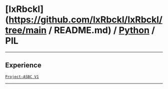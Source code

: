 # [lxRbckl](https://github.com/lxRbckl/lxRbckl/tree/main / README.md) / [Python](https://github.com/lxRbckl/lxRbckl/tree/main/Python) / PIL

---

## Experience
[`Project-ASBC V1`](https://github.com/lxRbckl/Project-ASBC/blob/V1/README.md)

---
